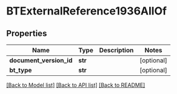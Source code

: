 # BTExternalReference1936AllOf

## Properties
Name | Type | Description | Notes
------------ | ------------- | ------------- | -------------
**document_version_id** | **str** |  | [optional] 
**bt_type** | **str** |  | [optional] 

[[Back to Model list]](../README.md#documentation-for-models) [[Back to API list]](../README.md#documentation-for-api-endpoints) [[Back to README]](../README.md)


